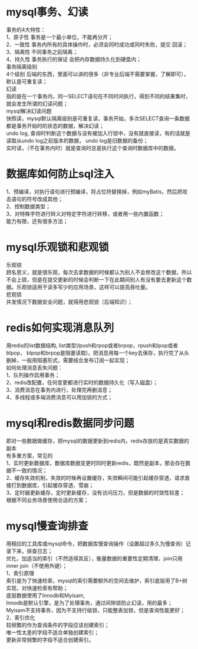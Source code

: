 # mysql事务、幻读  
  事务的4大特性：  
    1、原子性 事务是一个最小单位，不能再分开；  
    2、一致性  事务内所有的具体操作时，必须会同时成功或同时失败，提交 回滚；  
    3、隔离性 不同事务之前隔离；  
    4、持久性 事务执行的保证 会把内存数据持久化到硬盘内；  
  事务隔离级别  
    4个级别 后端的东西，里面可以讲的很多（非专业后端不需要掌握，了解即可），默认是可重复读；  
  幻读  
    指的是在一个事务内，同一SELECT语句在不同时间执行，得到不同的结果集时，就会发生所谓的幻读问题；  
    mysql解决幻读问题  
      快照读，mysql默认隔离级别是可重复读，事务开始，多次SELECT查询一条数据都是事务开始时的状态的数据，解决幻读；  
      undo log, 查询时判断这个数据与没有被加入行锁中，没有就直接读，有的话就是读取从undo log之前版本的数据， undo log是旧数据的备份；  
      实时读，（不在事务内时）就是查询时总是执行这个查询时数据库中的数据。  
  
# 数据库如何防止sql注入  
  1、预编译，对执行语句进行预编译，将占位符替换掉，例如myBatis，然后把攻击语句的符号改成其他；  
  2、控制数据类型；  
  3、对特殊字符进行转义对特定字符进行转移，或者用一些内置函数；  
  能力有限，还有很多方法；  
  
# mysql乐观锁和悲观锁  
  乐观锁  
    顾名思义，就是很乐观，每次去拿数据的时候都认为别人不会修改这个数据，所以不会上锁，但是在提交更新的时候会判断一下在此期间别人有没有要去更新这个数据。乐观锁适用于读多写少的应用场景，这样可以提高吞吐量。  
  悲观锁  
    并发情况下数据安全问题，就得用悲观锁（后端知识）；  
  
# redis如何实现消息队列  
  用redis的list数据结构, list类型(lpush和rpop或者brpop，rpush和lpop或者blpop， blpop和brpop是阻塞读取)，把消息用每一个key去保存，执行完了从头删掉，一般用阻塞形式，需要结合发布订阅一起实现；  
  如何处理消息丢失问题：    
    1、队列操作启用事务；  
    2、redis改配置，任何变更都进行实时的数据持久化（写入磁盘）；  
    3、消费消息在事务内进行，处理完再删消息；  
    4、多线程或多端消费消息可以用加锁的方式；  
  
# mysql和redis数据同步问题  
  即对一些数据做缓存，把mysql的数据更新到redis内，redis存放的是真实数据的副本  
  有多重方案，常见的  
    1、实时更新数据库，数据库数据变更时同时更新redis，既然是副本，那会存在数据不一致的情况；  
    2、缓存失效机制，失效的时候再设置缓存，失效瞬间可能引起缓存穿透，请求直接打到数据库，引起缓存穿透、雪崩；  
    3、定时器更新缓存，定时更新缓存，没有访问压力，但是数据的时效性较差；  
    根据不同业务场景使用合适的方案；  
  
# mysql慢查询排查  
  用相应的工具库或mysql命令，把数据库慢查询操作（设置超过多久为慢查询）记录下来，排查日志；  
  优化，加适当的索引（不然适得其反），衡量数据的重要性定期清理，join只用inner join（不使用外键）；  
  1、索引原理  
    索引是为了快速检索，mysql的索引需要额外的空间去维护，索引底层用了B+树实现，对快速检索有帮助；  
    底层数据使用了Innodb和Myisam,  
      Innodb是默认引擎，是为了处理事务，通过间隙锁防止幻读，用的最多；  
      Myisam不支持事务，因为不支持行级锁，只能整表加锁，但是查询性能更好；  
  2、索引优化  
    较频繁的作为查询条件的字段应该创建索引；  
    唯一性太差的字段不适合单独创建索引；  
    更新非常频繁的字段不适合创建索引。  
  